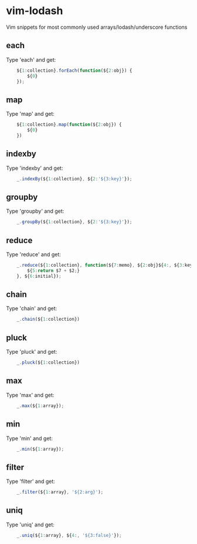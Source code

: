 vim-lodash
==========

Vim snippets for most commonly used arrays/lodash/underscore functions

## each
Type 'each' and get:
```javascript
	${1:collection}.forEach(function(${2:obj}) {
		${0}
	});
```
## map
Type 'map' and get:
```javascript
	${1:collection}.map(function(${2:obj}) {
		${0}
	})
```
## indexby
Type 'indexby' and get:
```javascript
	_.indexBy(${1:collection}, ${2:'${3:key}'});
```
## groupby
Type 'groupby' and get:
```javascript
	_.groupBy(${1:collection}, ${2:'${3:key}'});
```
## reduce
Type 'reduce' and get:
```javascript
	_.reduce(${1:collection}, function(${7:memo}, ${2:obj}${4:, ${3:key}}) {
		${5:return $7 + $2;}
	}, ${6:initial});
```
## chain
Type 'chain' and get:
```javascript
	_.chain(${1:collection})
```
## pluck
Type 'pluck' and get:
```javascript
	_.pluck(${1:collection})
```
## max
Type 'max' and get:
```javascript
	_.max(${1:array});
```
## min
Type 'min' and get:
```javascript
	_.min(${1:array});
```
## filter
Type 'filter' and get:
```javascript
	_.filter(${1:array}, '${2:arg}');
```
## uniq
Type 'uniq' and get:
```javascript
	_.uniq(${1:array}, ${4:, '${3:false}'});
```
